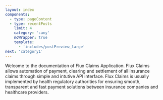 ```yaml
---
layout: index
components:
  - type: pageContent
  - type: recentPosts
    limit: 4
    category: ':any'
    noWrapper: true
    template:
      - 'includes/postPreview_large'
next: 'category1'
---
```

Welcome to the documentation of Flux Claims Application. Flux Claims allows automation of payment, clearing and settlement of all insurance claims through simple and intutive API interface.
Flux Claims is usually implemented by health regulatory authorities for ensuring smooth, transparent and fast payment solutions between insurance companies and healthcare providers.

